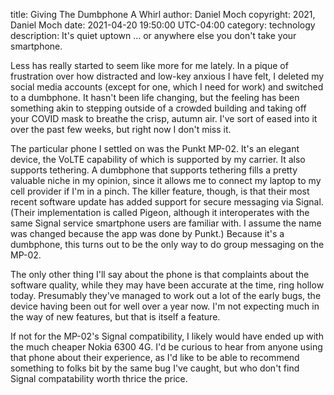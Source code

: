 title: Giving The Dumbphone A Whirl
author: Daniel Moch
copyright: 2021, Daniel Moch
date: 2021-04-20 19:50:00 UTC-04:00
category: technology
description: It's quiet uptown ... or anywhere else you don't take your smartphone.

Less has really started to seem like more for me lately. In a pique
of frustration over how distracted and low-key anxious I have felt,
I deleted my social media accounts (except for one, which I need
for work) and switched to a dumbphone. It hasn't been life changing,
but the feeling has been something akin to stepping outside of a
crowded building and taking off your COVID mask to breathe the
crisp, autumn air. I've sort of eased into it over the past few
weeks, but right now I don't miss it.

The particular phone I settled on was the Punkt MP-02. It's an
elegant device, the VoLTE capability of which is supported by my
carrier. It also supports tethering. A dumbphone that supports
tethering fills a pretty valuable niche in my opinion, since it
allows me to connect my laptop to my cell provider if I'm in a
pinch. The killer feature, though, is that their most recent software
update has added support for secure messaging via Signal. (Their
implementation is called Pigeon, although it interoperates with the
same Signal service smartphone users are familiar with. I assume
the name was changed because the app was done by Punkt.) Because
it's a dumbphone, this turns out to be the only way to do group
messaging on the MP-02.

The only other thing I'll say about the phone is that complaints
about the software quality, while they may have been accurate at
the time, ring hollow today. Presumably they've managed to work out
a lot of the early bugs, the device having been out for well over
a year now. I'm not expecting much in the way of new features, but
that is itself a feature.

If not for the MP-02's Signal compatibility, I likely would have
ended up with the much cheaper Nokia 6300 4G. I'd be curious to
hear from anyone using that phone about their experience, as I'd
like to be able to recommend something to folks bit by the same bug
I've caught, but who don't find Signal compatability worth thrice
the price.
